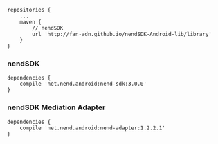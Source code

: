 ```
repositories {
    ...
    maven {
        // nendSDK
        url 'http://fan-adn.github.io/nendSDK-Android-lib/library'
    }
}
```

### nendSDK

```
dependencies {
    compile 'net.nend.android:nend-sdk:3.0.0'
}
```

### nendSDK Mediation Adapter

```
dependencies {
    compile 'net.nend.android:nend-adapter:1.2.2.1'
}
```
